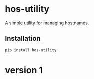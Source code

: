 # hos-utility

A simple utility for managing hostnames.

## Installation

```bash
pip install hos-utility
```
   

   # version 1
   





